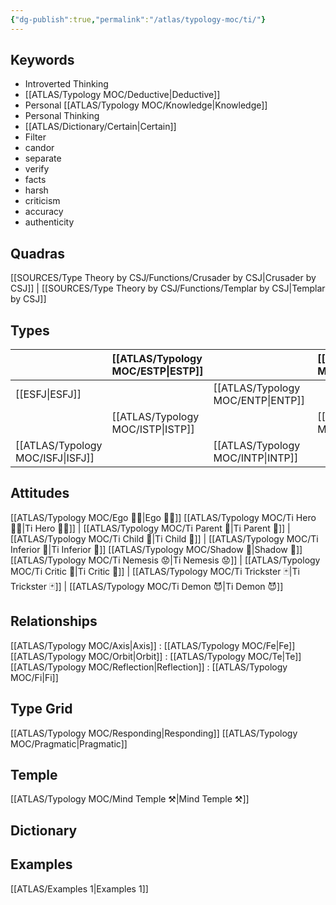 ```yaml
---
{"dg-publish":true,"permalink":"/atlas/typology-moc/ti/"}
---
```


## Keywords
- Introverted Thinking
- [[ATLAS/Typology MOC/Deductive\|Deductive]]
- Personal [[ATLAS/Typology MOC/Knowledge\|Knowledge]]
- Personal Thinking
- [[ATLAS/Dictionary/Certain\|Certain]]
- Filter
- candor
- separate
- verify
- facts
- harsh
- criticism
- accuracy
- authenticity

## Quadras
[[SOURCES/Type Theory by CSJ/Functions/Crusader by CSJ\|Crusader by CSJ]] | [[SOURCES/Type Theory by CSJ/Functions/Templar by CSJ\|Templar by CSJ]] 

## Types 

| |  [[ATLAS/Typology MOC/ESTP\|ESTP]]  |  | [[ATLAS/Typology MOC/ENFJ\|ENFJ]]&nbsp; |
|:---------------|:-----------|:---------------|:---------------|
| [[ESFJ\|ESFJ]]       | | [[ATLAS/Typology MOC/ENTP\|ENTP]]&nbsp; | |
| |  [[ATLAS/Typology MOC/ISTP\|ISTP]]  |  | [[ATLAS/Typology MOC/INFJ\|INFJ]]       |
| [[ATLAS/Typology MOC/ISFJ\|ISFJ]]&nbsp; | |  [[ATLAS/Typology MOC/INTP\|INTP]]      |  |  

## Attitudes
[[ATLAS/Typology MOC/Ego 🙋‍♂️\|Ego 🙋‍♂️]]
[[ATLAS/Typology MOC/Ti Hero 🦸‍♂️\|Ti Hero 🦸‍♂️]] | [[ATLAS/Typology MOC/Ti Parent 🤰\|Ti Parent 🤰]] | [[ATLAS/Typology MOC/Ti Child 🧒\|Ti Child 🧒]] | [[ATLAS/Typology MOC/Ti Inferior 👶\|Ti Inferior 👶]]
[[ATLAS/Typology MOC/Shadow 👤\|Shadow 👤]] 
[[ATLAS/Typology MOC/Ti Nemesis 😟\|Ti Nemesis 😟]] | [[ATLAS/Typology MOC/Ti Critic 👵\|Ti Critic 👵]] | [[ATLAS/Typology MOC/Ti Trickster 🃏\|Ti Trickster 🃏]] | [[ATLAS/Typology MOC/Ti Demon 😈\|Ti Demon 😈]]

## Relationships 
[[ATLAS/Typology MOC/Axis\|Axis]] :  [[ATLAS/Typology MOC/Fe\|Fe]] 
[[ATLAS/Typology MOC/Orbit\|Orbit]] : [[ATLAS/Typology MOC/Te\|Te]]
[[ATLAS/Typology MOC/Reflection\|Reflection]]  :  [[ATLAS/Typology MOC/Fi\|Fi]]

## Type Grid 
[[ATLAS/Typology MOC/Responding\|Responding]]
[[ATLAS/Typology MOC/Pragmatic\|Pragmatic]]

## Temple 
[[ATLAS/Typology MOC/Mind Temple ⚒️\|Mind Temple ⚒️]]

## Dictionary


## Examples 
[[ATLAS/Examples 1\|Examples 1]] 

